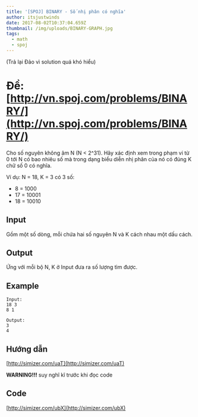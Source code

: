 ```yaml
---
title: '[SPOJ] BINARY - Số nhị phân có nghĩa'
author: itsjustwinds
date: 2017-08-02T10:37:04.659Z
thumbnail: /img/uploads/BINARY-GRAPH.jpg
tags:
  - math
  - spoj
---
```

(Trả lại Đảo vì solution quá khó hiểu)

# Đề: [http://vn.spoj.com/problems/BINARY/](http://vn.spoj.com/problems/BINARY/)

Cho số nguyên không âm N \(N &lt; 2^31\). Hãy xác định xem trong phạm vi từ 0 tới N có bao nhiêu số mà trong dạng biểu diễn nhị phân của nó có đúng K chữ số 0 có nghĩa.

Ví dụ: N = 18, K = 3 có 3 số:
* 8 = 1000
* 17 = 10001
* 18 = 10010

## Input

Gồm một số dòng, mỗi chứa hai số nguyên N và K cách nhau một dấu cách.

## Output

Ứng với mỗi bộ N, K ở Input đưa ra số lượng tìm được.

## Example

```
Input:
18 3
8 1

Output:
3
4

```

## Hướng dẫn

[http://simizer.com/uaT](http://simizer.com/uaT)

**WARNING!!!** suy nghĩ kĩ trước khi đọc code

## Code

[http://simizer.com/ubX](http://simizer.com/ubX)




